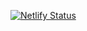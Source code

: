 [![Netlify Status](https://api.netlify.com/api/v1/badges/040d28aa-0b30-48ad-9fb9-cb88c2c5a3e5/deploy-status)](https://app.netlify.com/sites/nysl-club/deploys)
